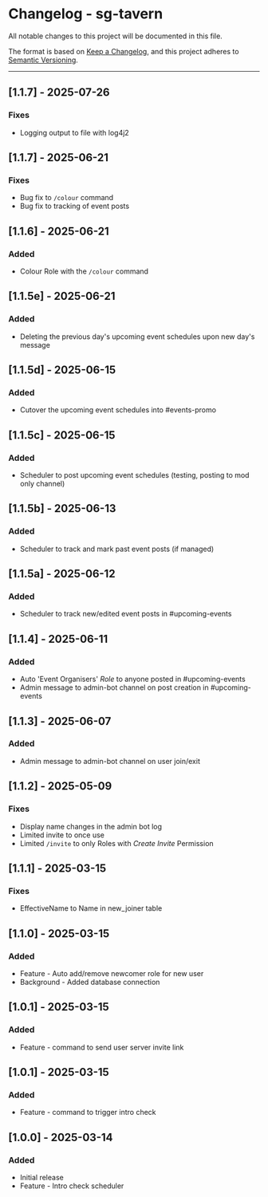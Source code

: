 # Changelog - sg-tavern

All notable changes to this project will be documented in this file.

The format is based on [Keep a Changelog](https://keepachangelog.com/en/1.0.0/), and this project adheres to [Semantic Versioning](https://semver.org/spec/v2.0.0.html).

---
## [1.1.7] - 2025-07-26
### Fixes
- Logging output to file with log4j2

## [1.1.7] - 2025-06-21
### Fixes
- Bug fix to `/colour` command
- Bug fix to tracking of event posts

## [1.1.6] - 2025-06-21
### Added
- Colour Role with the `/colour` command

## [1.1.5e] - 2025-06-21
### Added
- Deleting the previous day's upcoming event schedules upon new day's message

## [1.1.5d] - 2025-06-15
### Added
- Cutover the upcoming event schedules into #events-promo

## [1.1.5c] - 2025-06-15
### Added
- Scheduler to post upcoming event schedules (testing, posting to mod only channel)

## [1.1.5b] - 2025-06-13
### Added
- Scheduler to track and mark past event posts (if managed)

## [1.1.5a] - 2025-06-12
### Added
- Scheduler to track new/edited event posts in #upcoming-events

## [1.1.4] - 2025-06-11
### Added
- Auto 'Event Organisers' _Role_ to anyone posted in #upcoming-events
- Admin message to admin-bot channel on post creation in #upcoming-events

## [1.1.3] - 2025-06-07
### Added
- Admin message to admin-bot channel on user join/exit

## [1.1.2] - 2025-05-09
### Fixes
- Display name changes in the admin bot log
- Limited invite to once use
- Limited `/invite` to only Roles with _Create Invite_ Permission

## [1.1.1] - 2025-03-15
### Fixes
- EffectiveName to Name in new_joiner table

## [1.1.0] - 2025-03-15
### Added
- Feature - Auto add/remove newcomer role for new user
- Background - Added database connection

## [1.0.1] - 2025-03-15
### Added
- Feature - command to send user server invite link

## [1.0.1] - 2025-03-15
### Added
- Feature - command to trigger intro check

## [1.0.0] - 2025-03-14
### Added
- Initial release
- Feature - Intro check scheduler

